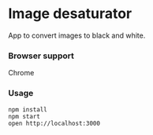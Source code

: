 Image desaturator
=====================

App to convert images to black and white.

### Browser support
Chrome

### Usage

```
npm install
npm start
open http://localhost:3000
```
